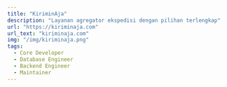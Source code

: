 ```yaml
---
title: "KiriminAja"
description: "Layanan agregator ekspedisi dengan pilihan terlengkap"
url: "https://kiriminaja.com"
url_text: "kiriminaja.com"
img: "/img/kiriminaja.png"
tags:
  - Core Developer
  - Database Engineer
  - Backend Engineer
  - Maintainer
---
```

